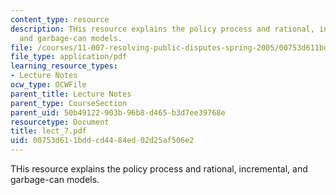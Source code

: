 ```yaml
---
content_type: resource
description: THis resource explains the policy process and rational, incremental,
  and garbage-can models.
file: /courses/11-007-resolving-public-disputes-spring-2005/00753d611bddcd4484ed02d25af506e2_lect_7.pdf
file_type: application/pdf
learning_resource_types:
- Lecture Notes
ocw_type: OCWFile
parent_title: Lecture Notes
parent_type: CourseSection
parent_uid: 50b49122-903b-96b8-d465-b3d7ee39768e
resourcetype: Document
title: lect_7.pdf
uid: 00753d61-1bdd-cd44-84ed-02d25af506e2
---
```

THis resource explains the policy process and rational, incremental, and garbage-can models.

